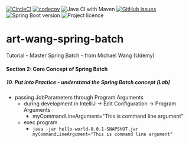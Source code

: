 [![CircleCI](https://circleci.com/gh/artshishkin/art-wang-spring-batch.svg?style=svg)](https://circleci.com/gh/artshishkin/art-wang-spring-batch)
[![codecov](https://codecov.io/gh/artshishkin/art-wang-spring-batch/branch/main/graph/badge.svg?token=U5YRYVEM7N)](https://codecov.io/gh/artshishkin/art-wang-spring-batch)
![Java CI with Maven](https://github.com/artshishkin/art-wang-spring-batch/workflows/Java%20CI%20with%20Maven/badge.svg)
[![GitHub issues](https://img.shields.io/github/issues/artshishkin/art-wang-spring-batch)](https://github.com/artshishkin/art-wang-spring-batch/issues)
![Spring Boot version][springver]
![Project licence][licence]

# art-wang-spring-batch
Tutorial - Master Spring Batch - from Michael Wang (Udemy)

####  Section 2: Core Concept of Spring Batch

#####  10. Put into Practice - understand the Spring Batch concept (Lab)

- passing JobParameters through Program Arguments
  - during development in IntelliJ -> Edit Configuration ->  Program Arguments
    - myCommandLineArgument="This is command line argument"
  - exec program
    - `java -jar hello-world-0.0.1-SNAPSHOT.jar myCommandLineArgument="This is command line argument"`

[springver]: https://img.shields.io/badge/dynamic/xml?label=Spring%20Boot&query=%2F%2A%5Blocal-name%28%29%3D%27project%27%5D%2F%2A%5Blocal-name%28%29%3D%27parent%27%5D%2F%2A%5Blocal-name%28%29%3D%27version%27%5D&url=https%3A%2F%2Fraw.githubusercontent.com%2Fartshishkin%2Fart-wang-spring-batch%2Fmaster%2Fpom.xml&logo=Spring&labelColor=white&color=grey
[licence]: https://img.shields.io/github/license/artshishkin/art-wang-spring-batch.svg
